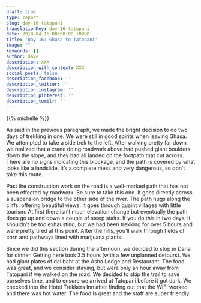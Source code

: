```yaml
---
draft: true
type: report
slug: day-16-tatopani
translationKey: day-16-tatopani
date: 2018-04-16 00:00:00 +0000
title: 'Day 16: Ghasa to Tatopani'
image: ""
keywords: []
author: dave
description: XXX
description_with_context: XXX
social_posts: false
description_facebook: ''
description_twitter: ''
description_instagram: ''
description_pinterest: ''
description_tumblr: ''
---
```


{{% michelle %}}

As said in the previous paragraph, we made the bright decision to do two days of trekking in one. We were still in good spirits when leaving Ghasa. We attempted to take a side trek to the left. After walking pretty far down, we realized that a crane doing roadwork above had pushed giant boulders down the slope, and they had all landed on the footpath that cut across. There are no signs indicating this blockage, and the path is covered by what looks like a landslide. It’s a complete mess and very dangerous, so don’t take this route.

Past the construction work on the road is a well-marked path that has not been effected by roadwork. Be sure to take this one. It goes directly across a suspension bridge to the other side of the river. The path hugs along the cliffs, offering beautiful views. It goes through quaint villages with little tourism. At first there isn’t much elevation change but eventually the path does go up and down a couple of steep stairs. If you do this in two days, it shouldn’t be too exhausting, but we had been trekking for over 5 hours and were pretty tired at this point. After the hills, you’ll walk through fields of corn and pathways lined with marijuana plants.

Since we did this section during the afternoon, we decided to stop in Dana for dinner. Getting here took 3.5 hours (with a few unplanned detours). We had giant plates of dal baht at the Asha Lodge and Restaurant. The food was great, and we consider staying, but were only an hour away from Tatopani if we walked on the road. We decided to skip the trail to save ourselves time, and to ensure we arrived at Tatopani before it got dark. We checked into the Hotel Trekkers Inn after finding out that the WiFi worked and there was hot water. The food is great and the staff are super friendly.
